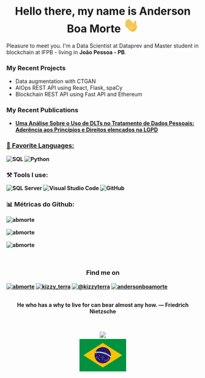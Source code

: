 <h1 align = "center"> Hello there, my name is Anderson Boa Morte  <img src="https://github.com/abmorte/abmorte/blob/main/images/waving_hand.gif" width="40px"></h1>

Pleasure to meet you. I'm a Data Scientist at Dataprev and Master student in blockchain at IFPB - living in <b>João Pessoa - PB</b>. 

<h3>My Recent Projects</h3>
<ul>
  <li>Data augmentation with CTGAN</li>
  <li>AIOps REST API using React, Flask, spaCy</li>
  <li>Blockchain REST API using Fast API and Ethereum</li>  
</ul>
<h3>My Recent Publications</h3>
<ul>
  <li><a href="https://sol.sbc.org.br/index.php/wblockchain/article/view/12435"><b>Uma Análise Sobre o Uso de DLTs no Tratamento de Dados Pessoais: Aderência aos Princípios e Direitos elencados na LGPD</li>
</ul>
<h3>📄 Favorite Languages:</h3>
<p>
<a target="_blank"><img alt="SQL" src="https://img.shields.io/badge/-SQL-%2312100E.svg?logo=microsoft-sql-server&logoColor=red&style=for-the-badge"/></a> 
<a target="_blank"><img alt="Python" src="https://img.shields.io/badge/Python-%2312100E.svg?logo=python&style=for-the-badge&logoColor=yellow"/></a> 
</p>
<h3>⚒ Tools I use:</h3>
<p>
<a target="_blank"><img alt="SQL Server" src="https://img.shields.io/badge/Microsoft%20SQL%20Server-%2312100E.svg?logo=microsoft-sql-server&logoColor=red&style=for-the-badge"/></a> 
<a target="_blank"><img alt="Visual Studio Code" src="https://img.shields.io/badge/Visual%20Studio%20Code-%2312100E.svg?logo=visual-studio-code&style=for-the-badge&logoColor=blue"/></a> 
<a target="_blank"><img alt="GitHub" src="https://img.shields.io/badge/GitHub-black?logo=GitHub&style=for-the-badge"/></a> 
</p>
<h3 align="left"> 📊 Métricas do Github: </h3>
<p align="left"> <img src="https://komarev.com/ghpvc/?username=abmorte&label=Profile%20views&color=0e75b6&style=flat" alt="abmorte" /> </p>

<p><img align="center" src="https://github-readme-stats.vercel.app/api?username=abmorte&show_icons=true&locale=en" alt="abmorte" /></p>

<p><img align="center" src="https://github-readme-streak-stats.herokuapp.com/?user=abmorte&" alt="abmorte" /></p>


</br>
<h3 align="center">Find me on</h3>
<p align="left">
<a href="https://www.linkedin.com/in/andersonboamorte/" target="blank"><img align="center" src="https://raw.githubusercontent.com/rahuldkjain/github-profile-readme-generator/master/src/images/icons/Social/linked-in-alt.svg" alt="abmorte" height="30" width="40" /></a>
<a href="https://instagram.com/andersonboamorte" target="blank"><img align="center" src="https://raw.githubusercontent.com/rahuldkjain/github-profile-readme-generator/master/src/images/icons/Social/instagram.svg" alt="kizzy_terra" height="30" width="40" /></a>
<a href="https://medium.com/@anderson.boamorte" target="blank"><img align="center" src="https://raw.githubusercontent.com/rahuldkjain/github-profile-readme-generator/master/src/images/icons/Social/medium.svg" alt="@kizzyterra" height="30" width="40" /></a>
<a href="https://www.hackerrank.com/anderson_boamort" target="blank"><img align="center" src="https://raw.githubusercontent.com/rahuldkjain/github-profile-readme-generator/master/src/images/icons/Social/hackerrank.svg" alt="andersonboamorte" height="30" width="40" /></a>
</p>

<p align="center">
<br>
<text>He who has a why to live for can bear almost any how. — Friedrich Nietzsche</text>
</p>
<br>
<p align="center">
<img src="https://visitor-badge.glitch.me/badge?page_id=abmorte.abmorte"/>
<br>
<img alt="centered image" height="85" src="images/brazil.png"/>
</p>
